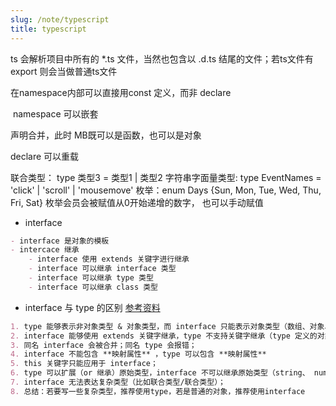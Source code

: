 ```yaml
---
slug: /note/typescript
title: typescript
---
```

ts 会解析项目中所有的 *.ts 文件，当然也包含以 .d.ts 结尾的文件；若ts文件有export 则会当做普通ts文件

在namespace内部可以直接用const 定义，而非 declare

 namespace 可以嵌套


声明合并，此时 MB既可以是函数，也可以是对象

declare 可以重载


联合类型： type 类型3 = 类型1 | 类型2
字符串字面量类型: type EventNames = 'click' | 'scroll' | 'mousemove'
枚举：enum Days \{Sun, Mon, Tue, Wed, Thu, Fri, Sat\} 枚举会员会被赋值从0开始递增的数字， 也可以手动赋值

- interface
```markdown
- interface 是对象的模板
- intercace 继承
	- interface 使用 extends 关键字进行继承
	- interface 可以继承 interface 类型
	- interface 可以继承 type 类型
	- interface 可以继承 class 类型
```

- interface 与 type 的区别 [参考资料](https://wangdoc.com/typescript/interface#interface-%E4%B8%8E-type-%E7%9A%84%E5%BC%82%E5%90%8C)

```markdown
1. type 能够表示非对象类型 & 对象类型，而 interface 只能表示对象类型（数组、对象、函数）
2. interface 能够使用 extends 关键字继承，type 不支持关键字继承（type 定义的对象如果想要添加属性，只能使用 `&` 运算符重新定义一个类型）；interface 和 type 是可以互换的，interface 也可以继承 type， type 也可以继承 interface；
3. 同名 interface 会被合并；同名 type 会报错；
4. interface 不能包含 **映射属性** ，type 可以包含 **映射属性**
5. this 关键字只能应用于 interface；
6. type 可以扩展（or 继承）原始类型，interface 不可以继承原始类型（string、 number）
7. interface 无法表达复杂类型（比如联合类型/联合类型）；
8. 总结：若要写一些复杂类型，推荐使用type，若是普通的对象，推荐使用interface
```
